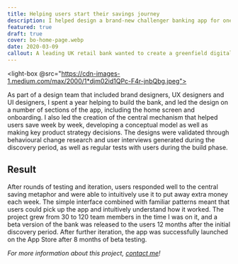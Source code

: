 ```yaml
---
title: Helping users start their savings journey
description: I helped design a brand-new challenger banking app for one of the UK’s best-known financial brands.
featured: true
draft: true
cover: bo-home-page.webp
date: 2020-03-09
callout: A leading UK retail bank wanted to create a greenfield digital bank that could compete with the growing popularity of the likes of Monzo and Revolut. To differentiate themselves, the app was to be targeted towards those who struggled to save each month, giving them the resources to start their savings journey.
---
```


<light-box @src="https://cdn-images-1.medium.com/max/2000/1*djm02id1QPc-F4r-jnbQbg.jpeg"></light-box>

As part of a design team that included brand designers, UX designers and UI designers, I spent a year helping to build the bank, and led the design on a number of sections of the app, including the home screen and onboarding. I also led the creation of the central mechanism that helped users save week by week, developing a conceptual model as well as making key product strategy decisions. The designs were validated through behavioural change research and user interviews generated during the discovery period, as well as regular tests with users during the build phase.

## Result

After rounds of testing and iteration, users responded well to the central saving metaphor and were able to intuitively use it to put away extra money each week. The simple interface combined with familiar patterns meant that users could pick up the app and intuitively understand how it worked. The project grew from 30 to 120 team members in the time I was on it, and a beta version of the bank was released to the users 12 months after the initial discovery period. After further iteration, the app was successfully launched on the App Store after 8 months of beta testing.

_For more information about this project, [contact me](https://jaredhill.co/contact/)!_
